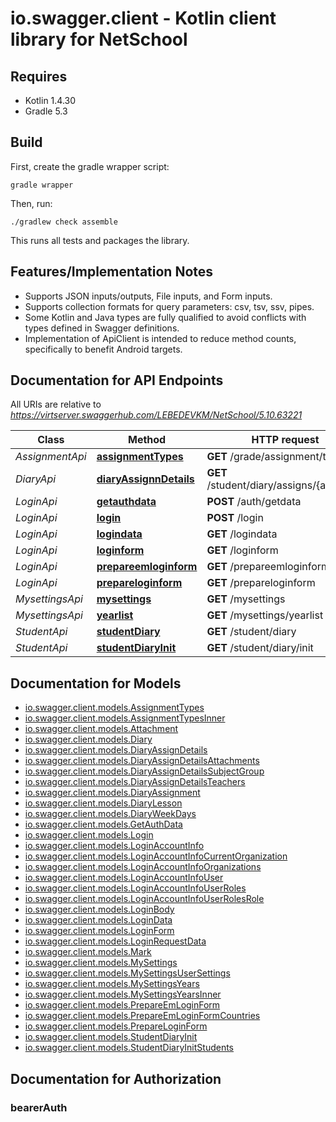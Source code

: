 # io.swagger.client - Kotlin client library for NetSchool

## Requires

* Kotlin 1.4.30
* Gradle 5.3

## Build

First, create the gradle wrapper script:

```
gradle wrapper
```

Then, run:

```
./gradlew check assemble
```

This runs all tests and packages the library.

## Features/Implementation Notes

* Supports JSON inputs/outputs, File inputs, and Form inputs.
* Supports collection formats for query parameters: csv, tsv, ssv, pipes.
* Some Kotlin and Java types are fully qualified to avoid conflicts with types defined in Swagger definitions.
* Implementation of ApiClient is intended to reduce method counts, specifically to benefit Android targets.

<a name="documentation-for-api-endpoints"></a>
## Documentation for API Endpoints

All URIs are relative to *https://virtserver.swaggerhub.com/LEBEDEVKM/NetSchool/5.10.63221*

Class | Method | HTTP request | Description
------------ | ------------- | ------------- | -------------
*AssignmentApi* | [**assignmentTypes**](docs/AssignmentApi.md#assignmenttypes) | **GET** /grade/assignment/types | 
*DiaryApi* | [**diaryAssignnDetails**](docs/DiaryApi.md#diaryassignndetails) | **GET** /student/diary/assigns/{assignId} | 
*LoginApi* | [**getauthdata**](docs/LoginApi.md#getauthdata) | **POST** /auth/getdata | 
*LoginApi* | [**login**](docs/LoginApi.md#login) | **POST** /login | 
*LoginApi* | [**logindata**](docs/LoginApi.md#logindata) | **GET** /logindata | 
*LoginApi* | [**loginform**](docs/LoginApi.md#loginform) | **GET** /loginform | 
*LoginApi* | [**prepareemloginform**](docs/LoginApi.md#prepareemloginform) | **GET** /prepareemloginform | 
*LoginApi* | [**prepareloginform**](docs/LoginApi.md#prepareloginform) | **GET** /prepareloginform | 
*MysettingsApi* | [**mysettings**](docs/MysettingsApi.md#mysettings) | **GET** /mysettings | 
*MysettingsApi* | [**yearlist**](docs/MysettingsApi.md#yearlist) | **GET** /mysettings/yearlist | 
*StudentApi* | [**studentDiary**](docs/StudentApi.md#studentdiary) | **GET** /student/diary | 
*StudentApi* | [**studentDiaryInit**](docs/StudentApi.md#studentdiaryinit) | **GET** /student/diary/init | 

<a name="documentation-for-models"></a>
## Documentation for Models

 - [io.swagger.client.models.AssignmentTypes](docs/AssignmentTypes.md)
 - [io.swagger.client.models.AssignmentTypesInner](docs/AssignmentTypesInner.md)
 - [io.swagger.client.models.Attachment](docs/Attachment.md)
 - [io.swagger.client.models.Diary](docs/Diary.md)
 - [io.swagger.client.models.DiaryAssignDetails](docs/DiaryAssignDetails.md)
 - [io.swagger.client.models.DiaryAssignDetailsAttachments](docs/DiaryAssignDetailsAttachments.md)
 - [io.swagger.client.models.DiaryAssignDetailsSubjectGroup](docs/DiaryAssignDetailsSubjectGroup.md)
 - [io.swagger.client.models.DiaryAssignDetailsTeachers](docs/DiaryAssignDetailsTeachers.md)
 - [io.swagger.client.models.DiaryAssignment](docs/DiaryAssignment.md)
 - [io.swagger.client.models.DiaryLesson](docs/DiaryLesson.md)
 - [io.swagger.client.models.DiaryWeekDays](docs/DiaryWeekDays.md)
 - [io.swagger.client.models.GetAuthData](docs/GetAuthData.md)
 - [io.swagger.client.models.Login](docs/Login.md)
 - [io.swagger.client.models.LoginAccountInfo](docs/LoginAccountInfo.md)
 - [io.swagger.client.models.LoginAccountInfoCurrentOrganization](docs/LoginAccountInfoCurrentOrganization.md)
 - [io.swagger.client.models.LoginAccountInfoOrganizations](docs/LoginAccountInfoOrganizations.md)
 - [io.swagger.client.models.LoginAccountInfoUser](docs/LoginAccountInfoUser.md)
 - [io.swagger.client.models.LoginAccountInfoUserRoles](docs/LoginAccountInfoUserRoles.md)
 - [io.swagger.client.models.LoginAccountInfoUserRolesRole](docs/LoginAccountInfoUserRolesRole.md)
 - [io.swagger.client.models.LoginBody](docs/LoginBody.md)
 - [io.swagger.client.models.LoginData](docs/LoginData.md)
 - [io.swagger.client.models.LoginForm](docs/LoginForm.md)
 - [io.swagger.client.models.LoginRequestData](docs/LoginRequestData.md)
 - [io.swagger.client.models.Mark](docs/Mark.md)
 - [io.swagger.client.models.MySettings](docs/MySettings.md)
 - [io.swagger.client.models.MySettingsUserSettings](docs/MySettingsUserSettings.md)
 - [io.swagger.client.models.MySettingsYears](docs/MySettingsYears.md)
 - [io.swagger.client.models.MySettingsYearsInner](docs/MySettingsYearsInner.md)
 - [io.swagger.client.models.PrepareEmLoginForm](docs/PrepareEmLoginForm.md)
 - [io.swagger.client.models.PrepareEmLoginFormCountries](docs/PrepareEmLoginFormCountries.md)
 - [io.swagger.client.models.PrepareLoginForm](docs/PrepareLoginForm.md)
 - [io.swagger.client.models.StudentDiaryInit](docs/StudentDiaryInit.md)
 - [io.swagger.client.models.StudentDiaryInitStudents](docs/StudentDiaryInitStudents.md)

<a name="documentation-for-authorization"></a>
## Documentation for Authorization

<a name="bearerAuth"></a>
### bearerAuth


